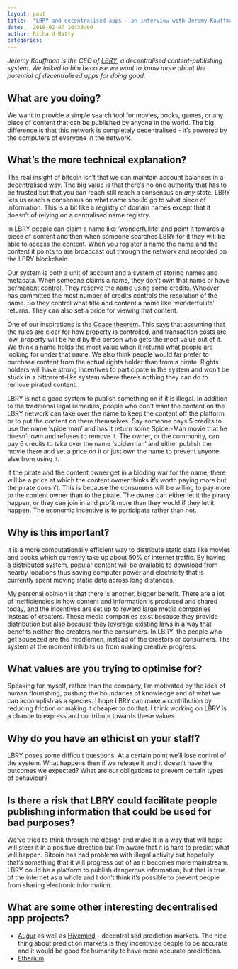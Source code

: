 ```yaml
---
layout: post
title:  "LBRY and decentralised apps - an interview with Jeremy Kauffman"
date:   2016-02-07 10:30:00
author: Richard Batty
categories:
---
```

_Jeremy Kauffman is the CEO of [LBRY](http://lbry.io/), a decentralised content-publishing system. We talked to him because we want to know more about the potential of decentralised apps for doing good._

## What are you doing?

We want to provide a simple search tool for movies, books, games, or any piece of content that can be published by anyone in the world. The big difference is that this network is completely decentralised - it’s powered by the computers of everyone in the network.

<!--more-->

## What’s the more technical explanation?

The real insight of bitcoin isn’t that we can maintain account balances in a decentralised way. The big value is that there’s no one authority that has to be trusted but that you can reach still reach a consensus on _any_ state. LBRY lets us reach a consensus on what name should go to what piece of information. This is a bit like a registry of domain names except that it doesn’t of relying on a centralised name registry.

In LBRY people can claim a name like ‘wonderfullife’ and point it towards a piece of content and then when someone searches LBRY for it they will be able to access the content. When you register a name the name and the content it points to are broadcast out through the network and recorded on the LBRY blockchain.

Our system is both a unit of account and a system of storing names and metadata. When someone claims a name, they don’t own that name or have permanent control. They reserve the name using some credits. Whoever has committed the most number of credits controls the resolution of the name. So they control what title and content a name like ‘wonderfullife’ returns. They can also set a price for viewing that content.

One of our inspirations is the [Coase theorem](https://en.wikipedia.org/wiki/Coase_theorem). This says that assuming that the rules are clear for how property is controlled, and transaction costs are low, property will be held by the person who gets the most value out of it. We think a name holds the most value when it returns what people are looking for under that name. We also think people would far prefer to purchase content from the actual rights holder than from a pirate. Rights holders will have strong incentives to participate in the system and won’t be stuck in a bittorrent-like system where there’s nothing they can do to remove pirated content.

LBRY is not a good system to publish something on if it is illegal. In addition to the traditional legal remedies, people who don’t want the content on the LBRY network can take over the name to keep the content off the platform or to put the content on there themselves.  Say someone pays 5 credits to use the name ‘spiderman’ and has it return some Spider-Man movie that he doesn’t own and refuses to remove it. The owner, or the community, can pay 6 credits to take over the name ‘spiderman’ and either publish the movie there and set a price on it or just own the name to prevent anyone else from using it.

If the pirate and the content owner get in a bidding war for the name, there will be a price at which the content owner thinks it’s worth paying more but the pirate doesn’t. This is because the consumers will be willing to pay more to the content owner than to the pirate. The owner can either let it the piracy happen, or they can join in and profit more than they would if they let it happen. The economic incentive is to participate rather than not.

## Why is this important?

It is a more computationally efficient way to distribute static data like movies and books which currently take up about 50% of internet traffic. By having a distributed system, popular content will be available to download from nearby locations thus saving computer power and electricity that is currently spent moving static data across long distances.  

My personal opinion is that there is another, bigger benefit. There are a lot of inefficiencies in how content and information is produced and shared today, and the incentives are set up to reward large media companies instead of creators. These media companies exist because they provide distribution but also because they leverage existing laws in a way that benefits neither the creators nor the consumers. In LBRY, the people who get squeezed are the middlemen, instead of the creators or consumers. The system at the moment inhibits us from making creative progress.

## What values are  you trying to optimise for?

Speaking for myself, rather than the company, I’m motivated by the idea of human flourishing, pushing the boundaries of knowledge and of what we can accomplish as a species. I hope LBRY can make a contribution by reducing friction or making it cheaper to do that. I think working on LBRY is a chance to express and contribute towards these values.

## Why do you have an ethicist on your staff?

LBRY poses some difficult questions. At a certain point we’ll lose control of the system. What happens then if we release it and it doesn’t have the outcomes we expected? What are our obligations to prevent certain types of behaviour?

## Is there a risk that LBRY could facilitate people publishing information that could be used for bad purposes?

We’ve tried to think through the design and make it in a way that will hope will steer it in a positive direction but I’m aware that it is hard to predict what will happen. Bitcoin has had problems with illegal activity but hopefully that’s something that it will progress out of as it becomes more mainstream. LBRY could be a platform to publish dangerous information, but that is true of the internet as a whole and I don’t think it’s possible to prevent people from sharing electronic information.

## What are some other interesting decentralised app projects?

* [Augur](http://www.augur.net/) as well as [Hivemind](http://bitcoinhivemind.com/) - decentralised prediction markets. The nice thing about prediction markets is they incentivise people to be accurate and it would be good for humanity to have more accurate predictions.
* [Etherium](https://www.ethereum.org/)
